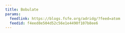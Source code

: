 ```yaml
---
title: Bobulate
params:
  feedlink: https://blogs.fsfe.org/adridg/?feed=atom
  feedid: f4eed8e504d52c56e1e4490f107b8ee6
---
```

